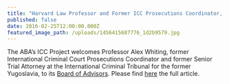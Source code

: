 ```yaml
---
title: "Harvard Law Professor and Former ICC Prosecutions Coordinator, Alex Whiting, Joins the ABA's ICC Project Board of Advisors"
published: false
date: 2016-02-25T12:00:00.000Z
featured_image_path: /uploads/1456415687776_1d2b9579.jpg
---
```



The ABA’s ICC Project welcomes Professor Alex Whiting, former International Criminal Court Prosecutions Coordinator and former Senior Trial Attorney at the International Criminal Tribunal for the former Yugoslavia, to its [Board of Advisors](http://www.aba-icc.org/the-aba-icc-project/board-of-advisors/). Please find [here](https://www.international-criminal-justice-today.org/news/harvard-law-professor-and-former-icc-prosecutions-coordinator-alex-whiting-joins-the-abas-icc-project-board-of-advisors/) the full article.